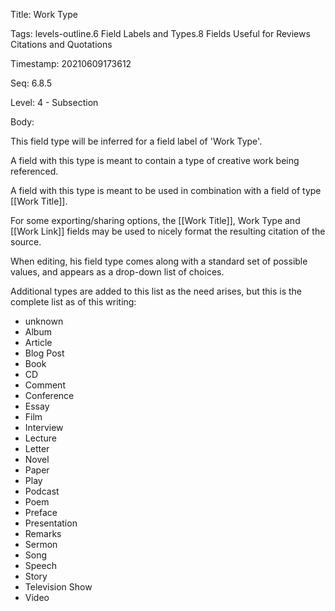 Title:  Work Type

Tags:   levels-outline.6 Field Labels and Types.8 Fields Useful for Reviews Citations and Quotations

Timestamp: 20210609173612

Seq:    6.8.5

Level:  4 - Subsection

Body: 

This field type will be inferred for a field label of 'Work Type'.

A field with this type is meant to contain a type of creative work being referenced. 

A field with this type is meant to be used in combination with a field of type [[Work Title]]. 

For some exporting/sharing options, the [[Work Title]], Work Type and [[Work Link]] fields may be used to nicely format the resulting citation of the source. 

When editing, his field type comes along with a standard set of possible values, and appears as a drop-down list of choices.

Additional types are added to this list as the need arises, but this is the complete list as of this writing:

+ unknown
+ Album
+ Article
+ Blog Post
+ Book
+ CD
+ Comment
+ Conference
+ Essay
+ Film
+ Interview
+ Lecture
+ Letter
+ Novel
+ Paper
+ Play
+ Podcast
+ Poem
+ Preface
+ Presentation
+ Remarks
+ Sermon
+ Song
+ Speech
+ Story
+ Television Show
+ Video
